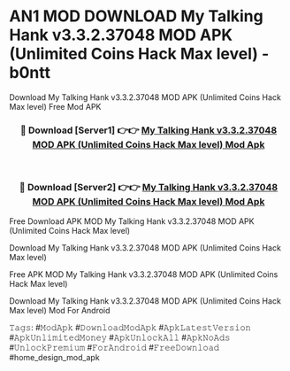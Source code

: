 # AN1 MOD DOWNLOAD My Talking Hank v3.3.2.37048 MOD APK (Unlimited Coins Hack Max level) - b0ntt
Download My Talking Hank v3.3.2.37048 MOD APK (Unlimited Coins Hack Max level) Free Mod APK

<div align="center">
<h3>🔴 Download [Server1] 👉👉 <a href="https://apk-comot.site?title=My_Talking_Hank_v3.3.2.37048_MOD_APK_(Unlimited_Coins_Hack_Max_level)">My Talking Hank v3.3.2.37048 MOD APK (Unlimited Coins Hack Max level) Mod Apk</a></h3><br>

<h3>🔴 Download [Server2] 👉👉 <a href="https://apk-comot.site?title=My_Talking_Hank_v3.3.2.37048_MOD_APK_(Unlimited_Coins_Hack_Max_level)">My Talking Hank v3.3.2.37048 MOD APK (Unlimited Coins Hack Max level) Mod Apk</a></h3>
</div>


Free Download APK MOD My Talking Hank v3.3.2.37048 MOD APK (Unlimited Coins Hack Max level)

Download My Talking Hank v3.3.2.37048 MOD APK (Unlimited Coins Hack Max level) 

Free APK MOD My Talking Hank v3.3.2.37048 MOD APK (Unlimited Coins Hack Max level) 

Download My Talking Hank v3.3.2.37048 MOD APK (Unlimited Coins Hack Max level) Mod For Android

𝚃𝚊𝚐𝚜: #𝙼𝚘𝚍𝙰𝚙𝚔 #𝙳𝚘𝚠𝚗𝚕𝚘𝚊𝚍𝙼𝚘𝚍𝙰𝚙𝚔 #𝙰𝚙𝚔𝙻𝚊𝚝𝚎𝚜𝚝𝚅𝚎𝚛𝚜𝚒𝚘𝚗 #𝙰𝚙𝚔𝚄𝚗𝚕𝚒𝚖𝚒𝚝𝚎𝚍𝙼𝚘𝚗𝚎𝚢 #𝙰𝚙𝚔𝚄𝚗𝚕𝚘𝚌𝚔𝙰𝚕𝚕 #𝙰𝚙𝚔𝙽𝚘𝙰𝚍𝚜 #𝚄𝚗𝚕𝚘𝚌𝚔𝙿𝚛𝚎𝚖𝚒𝚞𝚖 #𝙵𝚘𝚛𝙰𝚗𝚍𝚛𝚘𝚒𝚍 #𝙵𝚛𝚎𝚎𝙳𝚘𝚠𝚗𝚕𝚘𝚊𝚍 #home_design_mod_apk